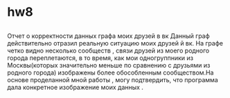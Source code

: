 # hw8
##
Отчет о корректности данных графа моих друзей в вк
Данный граф действительно отразил реальную ситуацию моих друзей й вк. На графе четко видно несколько сообществ , связи друзей из моего родного города переплетаются, в то время, как мои одногруппники из Москвы(которых значительно меньше по сравнению с друзьями из родного города) изображены более обособленным сообществом.На основе проделанной мной работы , могу подтвердить, что программа дала конкретное изображение моих данных .
